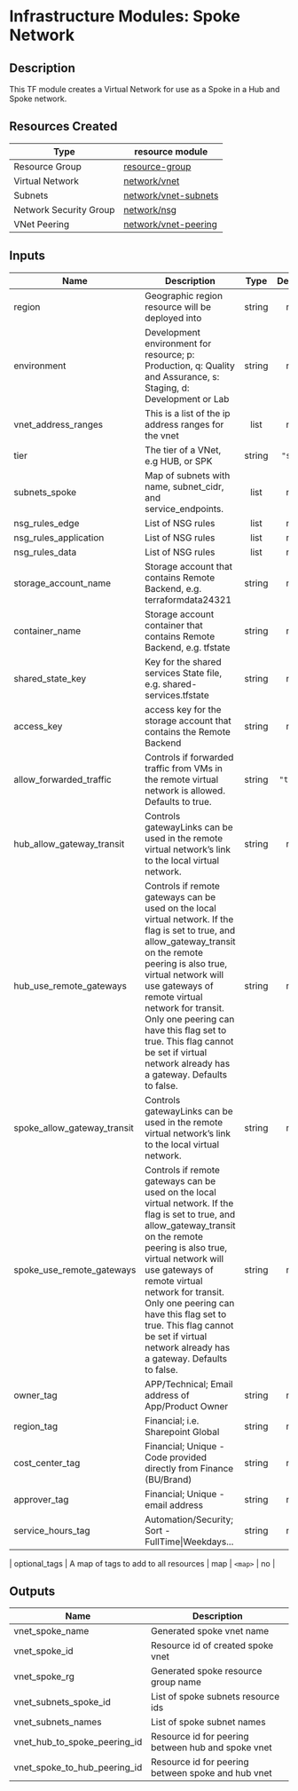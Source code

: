 # **Infrastructure Modules: Spoke Network**

## Description

This TF module creates a Virtual Network for use as a Spoke in a Hub and Spoke network.

## Resources Created

| Type     | resource module     |
|----------|------------|
| Resource Group | [resource-group](../../resource-modules/resource-group/README.md)|
| Virtual Network | [network/vnet](../../resource-modules/network/vnet/README.md)|
| Subnets| [network/vnet-subnets](../../resource-modules/network/vnet-subnets/README.md) |
| Network Security Group | [network/nsg](../../resource-modules/network/nsg/README.md) |
| VNet Peering | [network/vnet-peering](../../resource-modules/network/vnet-peering/README.md) |

## Inputs

| Name | Description | Type | Default | Required |
|------|-------------|:----:|:-----:|:-----:|
| region | Geographic region resource will be deployed into | string | n/a | yes |
| environment | Development environment for resource; p: Production, q: Quality and Assurance, s: Staging, d: Development or Lab | string | n/a | yes |
| vnet\_address\_ranges | This is a list of the ip address ranges for the vnet | list | n/a | yes |
| tier | The tier of a VNet, e.g HUB, or SPK | string | `"spk"` | no |
| subnets\_spoke | Map of subnets with name, subnet_cidr, and service_endpoints. | list | n/a | yes |
| nsg\_rules\_edge | List of NSG rules | list | n/a | yes |
| nsg\_rules\_application | List of NSG rules | list | n/a | yes |
| nsg\_rules\_data | List of NSG rules | list | n/a | yes |
| storage\_account\_name | Storage account that contains Remote Backend, e.g. terraformdata24321 | string | n/a | yes |
| container\_name | Storage account container that contains Remote Backend, e.g. tfstate | string | n/a | yes |
| shared\_state\_key | Key for the shared services State file, e.g. shared-services.tfstate | string | n/a | yes |
| access\_key | access key for the storage account that contains the Remote Backend | string | n/a | yes |
| allow\_forwarded\_traffic | Controls if forwarded traffic from VMs in the remote virtual network is allowed. Defaults to true. | string | `"true"` | no |
| hub\_allow\_gateway\_transit | Controls gatewayLinks can be used in the remote virtual network’s link to the local virtual network. | string | n/a | yes |
| hub\_use\_remote\_gateways | Controls if remote gateways can be used on the local virtual network. If the flag is set to true, and allow_gateway_transit on the remote peering is also true, virtual network will use gateways of remote virtual network for transit. Only one peering can have this flag set to true. This flag cannot be set if virtual network already has a gateway. Defaults to false. | string | n/a | yes |
| spoke\_allow\_gateway\_transit | Controls gatewayLinks can be used in the remote virtual network’s link to the local virtual network. | string | n/a | yes |
| spoke\_use\_remote\_gateways | Controls if remote gateways can be used on the local virtual network. If the flag is set to true, and allow_gateway_transit on the remote peering is also true, virtual network will use gateways of remote virtual network for transit. Only one peering can have this flag set to true. This flag cannot be set if virtual network already has a gateway. Defaults to false. | string | n/a | yes |
| owner\_tag | APP/Technical; Email address of App/Product Owner | string | n/a | yes |
| region\_tag | Financial; i.e. Sharepoint Global | string | n/a | yes |
| cost\_center\_tag | Financial; Unique - Code provided directly from Finance (BU/Brand) | string | n/a | yes |
| approver\_tag | Financial; Unique - email address | string | n/a | yes |
| service\_hours\_tag | Automation/Security; Sort -FullTime\|Weekdays... | string | n/a | yes |

| optional\_tags | A map of tags to add to all resources | map | `<map>` | no |

## Outputs

| Name | Description |
|------|-------------|
| vnet\_spoke\_name | Generated spoke vnet name |
| vnet\_spoke\_id | Resource id of created spoke vnet |
| vnet\_spoke\_rg | Generated spoke resource group name |
| vnet\_subnets\_spoke\_id | List of spoke subnets resource ids |
| vnet\_subnets\_names | List of spoke subnet names |
| vnet\_hub\_to\_spoke\_peering\_id | Resource id for peering between hub and spoke vnet |
| vnet\_spoke\_to\_hub\_peering\_id | Resource id for peering between spoke and hub vnet |

